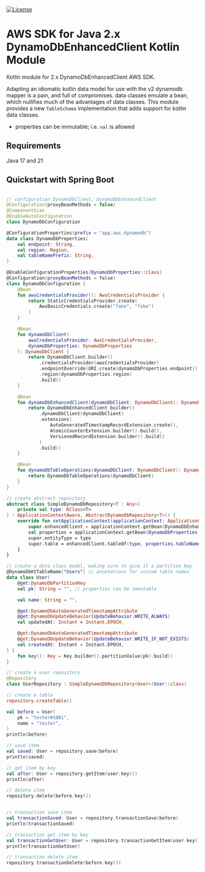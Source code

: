 [![License](https://img.shields.io/badge/License-Apache_2.0-blue.svg)](https://opensource.org/licenses/Apache-2.0)

# AWS SDK for Java 2.x DynamoDbEnhancedClient Kotlin Module

Kotlin module for 2.x DynamoDbEnhancedClient AWS SDK.

Adapting an idiomatic kotlin data model for use with the v2 dynamodb mapper is a pain, and full of compromises.
data classes emulate a bean, which nullifies much of the advantages of data classes.
This module provides a new `TableSchema` implementation that adds support for kotlin data classes.

- properties can be immutable; i.e. `val` is allowed

## Requirements

Java 17 and 21

## Quickstart with Spring Boot

```kotlin

// configuration DynamoDbClient, DynamoDbEnhancedClient
@Configuration(proxyBeanMethods = false)
@ComponentScan
@EnableAutoConfiguration
class DynamoDbConfiguration

@ConfigurationProperties(prefix = "app.aws.dynamodb")
data class DynamoDbProperties(
    val endpoint: String,
    val region: Region,
    val tableNamePrefix: String,
)

@EnableConfigurationProperties(DynamoDbProperties::class)
@Configuration(proxyBeanMethods = false)
class DynamoDbConfiguration {
    @Bean
    fun awsCredentialsProvider(): AwsCredentialsProvider {
        return StaticCredentialsProvider.create(
            AwsBasicCredentials.create("fake", "fake")
        )
    }

    @Bean
    fun dynamoDbClient(
        awsCredentialsProvider: AwsCredentialsProvider,
        dynamoDbProperties: DynamoDbProperties
    ): DynamoDbClient {
        return DynamoDbClient.builder()
            .credentialsProvider(awsCredentialsProvider)
            .endpointOverride(URI.create(dynamoDbProperties.endpoint))
            .region(dynamoDbProperties.region)
            .build()
    }

    @Bean
    fun dynamoDbEnhancedClient(dynamoDbClient: DynamoDbClient): DynamoDbEnhancedClient {
        return DynamoDbEnhancedClient.builder()
            .dynamoDbClient(dynamoDbClient)
            .extensions(
                AutoGeneratedTimestampRecordExtension.create(),
                AtomicCounterExtension.builder().build(),
                VersionedRecordExtension.builder().build()
            )
            .build()
    }

    @Bean
    fun dynamoDbTableOperations(dynamoDbClient: DynamoDbClient): DynamoDbTableOperations {
        return DynamoDbTableOperations(dynamoDbClient)
    }
}

// create abstract repository
abstract class SimpleDynamoDbRepository<T : Any>(
    private val type: KClass<T>
) : ApplicationContextAware, AbstractDynamoDbRepository<T>() {
    override fun setApplicationContext(applicationContext: ApplicationContext) {
        super.enhancedClient = applicationContext.getBean(DynamoDbEnhancedClient::class.java)
        val properties = applicationContext.getBean(DynamoDbProperties::class.java)
        super.entityType = type
        super.table = enhancedClient.tableOf(type, properties.tableNamePrefix)
    }
}

// create a data class model, making sure to give it a partition key
@DynamoDbKtTableName("Users") // annotations for custom table names
data class User(
    @get:DynamoDbPartitionKey
    val pk: String = "", // properties can be immutable

    val name: String = "",

    @get:DynamoDbAutoGeneratedTimestampAttribute
    @get:DynamoDbUpdateBehavior(UpdateBehavior.WRITE_ALWAYS)
    val updatedAt: Instant = Instant.EPOCH,

    @get:DynamoDbAutoGeneratedTimestampAttribute
    @get:DynamoDbUpdateBehavior(UpdateBehavior.WRITE_IF_NOT_EXISTS)
    val createdAt: Instant = Instant.EPOCH,
) {
    fun key(): Key = Key.builder().partitionValue(pk).build()
}

// create a user repository
@Repository
class UserRepository : SimpleDynamoDbRepository<User>(User::class)

// create a table
repository.createTable()

val before = User(
    pk = "tester#1001",
    name = "tester",
)
println(before)

// save item
val saved: User = repository.save(before)
println(saved)

// get item by key
val after: User = repository.getItem(user.key())
println(after)

// delete item
repository.delete(before.key())


// transaction save item
val transactionSaved: User = repository.transactionSave(before)
println(transactionSaved)

// transaction get item by key
val transactionGetUser: User = repository.transactionGetItem(user.key())
println(transactionGetUser)

// transaction delete item
repository.transactionDelete(before.key())


```
